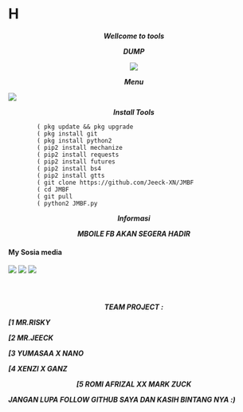 # H
<p align="center">
<i> <b> Wellcome to tools </b> </i>
</p>
<p align="center">
<i> <b>     DUMP </b> </i>
</p>
<p align="center">
<img src="https://user-images.githubusercontent.com/87571831/155879497-369f8a6d-1bcd-41fc-b2a8-4e6e217c9246.jpg">
</p>
<p align="center">
<i> <b>           Menu </b> </i>
</p>
<img src="https://user-images.githubusercontent.com/87571831/155879497-369f8a6d-1bcd-41fc-b2a8-4e6e217c9246.jpg">
<p align="center">
<i> <b>  Install Tools</b> </i>
</p>
           
           
            ( pkg update && pkg upgrade
            ( pkg install git
            ( pkg install python2
            ( pip2 install mechanize
            ( pip2 install requests
            ( pip2 install futures
            ( pip2 install bs4
            ( pip2 install gtts
            ( git clone https://github.com/Jeeck-XN/JMBF
            ( cd JMBF
            ( git pull
            ( python2 JMBF.py
            
<p align="center">
<i> <b>  Informasi</b> </i>
</p>
<p align="center">
<i> <b>  MBOILE FB AKAN SEGERA HADIR</b> </i>



####    My Sosia media
[![](https://img.shields.io/badge/Facebook-blue?logo=Facebook&logoColor=blue&labelColor=white)](https://www.facebook.com/jecko.ramadhan.9)
[![](https://img.shields.io/badge/Facebook-blue?logo=Facebook&logoColor=blue&labelColor=white)](https://www.facebook.com/jecko.ramadhan.9)
[![](https://img.shields.io/badge/Whatsapp-CHAT-red?logo=Whatsapp&logoColor=Brightgreen&labelColor=white)](https://wa.me/6281392505882?text=Asalamualaikum+bang) <br><br>
#
  
  
<p align="center">
<i> <b> TEAM PROJECT : </b> </i>
</p
  <p align="center">
<i> <b>               [1 MR.RISKY</b> </i>
</p

  <p align="center">
<i> <b>               [2 MR.JEECK</b> </i>
</p
<p align="center">
<i> <b>               [3 YUMASAA X NANO</b> </i>
</p
<p align="center">
<i> <b>               [4 XENZI X GANZ</b> </i>
 <p align="center">
<i> <b>               [5 ROMI AFRIZAL XX MARK ZUCK</b> </i>
</p
  <p align="center">
<i> <b>   JANGAN LUPA FOLLOW GITHUB SAYA DAN KASIH BINTANG NYA :) </b> </i>
</p
   


